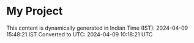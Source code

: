 # My Project

This content is dynamically generated in Indian Time (IST): 2024-04-09 15:48:21 IST
Converted to UTC: 2024-04-09 10:18:21 UTC
